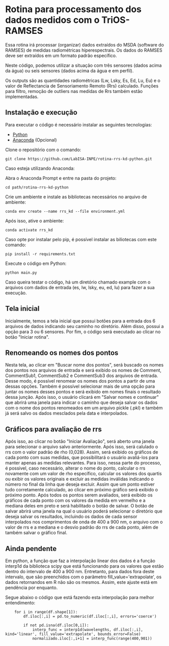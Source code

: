 # Rotina para processamento dos dados medidos com o TriOS-RAMSES

Essa rotina irá processar (organizar) dados extraídos do MSDA (software do RAMSES) de medidas radiométricas hiperespectrais. Os dados do RAMSES deve ser extraídos em um formato padrão específico. 

Neste código, podemos utilizar a situação com três sensores (dados acima da água) ou seis sensores (dados acima da água e em perfil). 

Os outputs são as quantidades radiométricas (Lw, Lsky, Es, Ed, Lu, Eu) e o valor de Reflectancia de Sensoriamento Remoto (Rrs) calculado. Funções para filtro, remoção de outliers nas medidas de Rrs também estão implementadas. 


## Instalação e execução

Para executar o código é necessário instalar as seguintes tecnologias:

* [Python](https://www.python.org/downloads/)
* [Anaconda](https://www.anaconda.com/download) (Opcional)

Clone o repositório com o comando:

```console
git clone https://github.com/LabISA-INPE/rotina-rrs-kd-python.git
```

Caso esteja utilizando Anaconda:

Abra o Anaconda Prompt e entre na pasta do projeto:

```console
cd path/rotina-rrs-kd-python
```

Crie um ambiente e instale as bibliotecas necessários no arquivo de ambiente:

```console
conda env create --name rrs_kd --file environment.yml
```

Após isso, ative o ambiente:

```console
conda activate rrs_kd
```

Caso opte por instalar pelo pip, é possível instalar as biliotecas com este comando:

```console
pip install -r requirements.txt
```

Execute o código em Python:

```console
python main.py
```

Caso queira testar o código, há um diretório chamado example com o arquivos com dados de entrada (es, lw, lsky, eu, ed, lu) para fazer a sua execução.

## Tela inicial

Inicialmente, temos a tela inicial que possui botões para a entrada dos 6 arquivos de dados indicando seu caminho no diretório. Além disso, possui a opção para 3 ou 6 sensores. Por fim, o código será executado ao clicar no botão "Iniciar rotina".

## Renomeando os nomes dos pontos

Nesta tela, ao clicar em "Buscar nome dos pontos", será buscado os nomes dos pontos nos arquivos de entrada e será exibido os nomes de Comment, CommentSub1, CommentSub2 e CommentSub3 dos arquivos de entrada. Desse modo, é possível renomear os nomes dos pontos a partir de uma dessas opções. Também é possível selecionar mais de uma opção para juntar os nomes desses pontos e será exibido em nomes finais o resultado dessa junção. Após isso, o usuário clicará em "Salvar nomes e continuar" que abrirá uma janela para indicar o caminho que deseja salvar os dados com o nome dos pontos renomeados em um arquivo pickle (.pkl) e também já será salvo os dados mesclados pela data e interpolados.

## Gráficos para avaliação de rrs

Após isso, ao clicar no botão "Iniciar Avaliação", será aberto uma janela para selecionar o arquivo salvo anteriormente. Após isso, será calulado o rrs com o valor padrão de rho (0,028). Assim, será exibido os gráficos de cada ponto com suas medidas, que possibilitará o usuário avaliá-los para manter apenas as medidas relevantes. Para isso, nessa parte do processo, é possivel, caso necessário, alterar o nome do ponto, calcular o rrs novamente com um valor de rho específico, calcular os valores dos quartis ou exibir os valores originais e excluir as medidas inválidas indicando o número no final da linha que deseja excluir. Assim que um ponto estiver tudo corretamente calculado, ao clicar em próximo gráfico será exibido o próximo ponto. Após todos os pontos serem avaliados, será exibido os gráficos de cada ponto com os valores da medida em vermelho e a mediana deles em preto e será habilitado o botão de salvar. O botão de salvar abrirá uma janela na qual o usuário poderá selecionar o diretório que deseja salvar os resultados, incluindo os dados de cada sensor interpolados nos comprimentos de onda de 400 a 900 nm, o arquivo com o valor de rrs e a mediana e o desvio padrão do rrs de cada ponto, além de também salvar o gráfico final.

## Ainda pendente

Em python, a função que faz a interpolação linear dos dados é a função interp1d da biblioteca scipy que está funcionando para os valores que estão dentro do intervalo de 400 a 900 nm. Entretanto, para dados fora deste intervalo, que são preenchidos com o parâmetro fill_value='extrapolate', os dados retornandos em R não são os mesmos. Assim, este ajuste está em pendência por enquanto.

Segue abaixo o código que está fazendo esta interpolação para melhor entendimento:

```console 
    for i in range(df.shape[1]):
        df.iloc[:,i] = pd.to_numeric(df.iloc[:,i], errors='coerce')

        if not pd.isna(df.iloc[0,i]):
            interp_func = interp1d(wavelengths, df.iloc[:,i], kind='linear', fill_value='extrapolate', bounds_error=False)
            normalizado.iloc[:,i+1] = interp_func(range(400,901))

```
